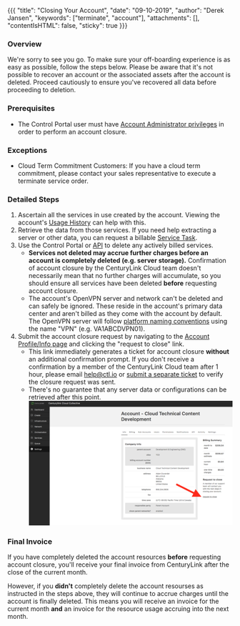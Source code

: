 {{{
  "title": "Closing Your Account",
  "date": "09-10-2019",
  "author": "Derek Jansen",
  "keywords": ["terminate", "account"],
  "attachments": [],
  "contentIsHTML": false,
  "sticky": true
}}}

### Overview
We're sorry to see you go. To make sure your off-boarding experience is as easy as possible, follow the steps below. Please be aware that it's not possible to recover an account or the associated assets after the account is deleted. Proceed cautiously to ensure you've recovered all data before proceeding to deletion.

### Prerequisites
- The Control Portal user must have [Account Administrator privileges][1] in order to perform an account closure.

### Exceptions
- Cloud Term Commitment Customers: If you have a cloud term commitment, please contact your sales representative to execute a terminate service order.

### Detailed Steps
1. Ascertain all the services in use created by the account. Viewing the account's [Usage History][2] can help with this.
2. Retrieve the data from those services. If you need help extracting a server or other data, you can request a billable [Service Task][3].
3. Use the Control Portal or [API][4] to delete any actively billed services.
    - __Services not deleted may accrue further charges before an account is completely deleted (e.g. server storage).__ Confirmation of account closure by the CenturyLink Cloud team doesn't necessarily mean that no further charges will accumulate, so you should ensure all services have been deleted __before__ requesting account closure.
    - The account's OpenVPN server and network can't be deleted and can safely be ignored. These reside in the account's primary data center and aren't billed as they come with the account by default. The OpenVPN server will follow [platform naming conventions][5] using the name "VPN" (e.g. VA1ABCDVPN01).
4. Submit the account closure request by navigating to the [Account Profile/Info page][6] and clicking the "request to close" link.
    - This link immediately generates a ticket for account closure __without__ an additional confirmation prompt. If you don't receive a confirmation by a member of the CenturyLink Cloud team after 1 hour, please email [help@ctl.io][7] or [submit a separate ticket][8] to verify the closure request was sent.
    - There's no guarantee that any server data or configurations can be retrieved after this point.
    ![Close Account][9]

### Final Invoice
If you have completely deleted the account resources __before__ requesting account closure, you'll receive your final invoice from CenturyLink after the close of the current month.

However, if you __didn't__ completely delete the account resourses as instructed in the steps above, they will continue to accrue charges until the account is finally deleted. This means you will receive an invoice for the current month __and__ an invoice for the resource usage accruing into the next month.

[1]: https://www.ctl.io/knowledge-base/accounts-&-users/user-permissions
[2]: https://control.ctl.io/Organization/payment/ledger
[3]: https://www.ctl.io/service-tasks
[4]: https://www.ctl.io/api-docs
[5]: https://www.ctl.io/knowledge-base/servers/server-naming-convention
[6]: https://control.ctl.io/organization/account
[7]: mailto:help@ctl.io
[8]: https://www.ctl.io/knowledge-base/support/using-the-help-desk-web-ui
[9]: ../images/close-your-account.png
